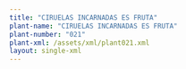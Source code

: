 ```yaml
---
title: "CIRUELAS INCARNADAS ES FRUTA"
plant-name: "CIRUELAS INCARNADAS ES FRUTA"
plant-number: "021"
plant-xml: /assets/xml/plant021.xml
layout: single-xml
---
```


